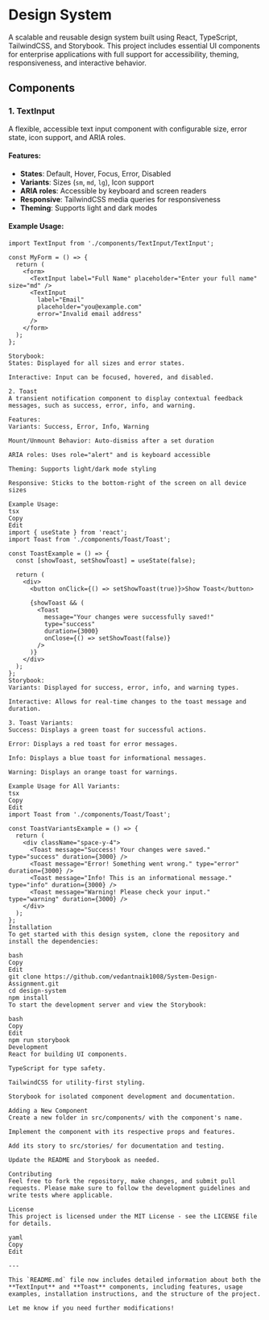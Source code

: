 # Design System

A scalable and reusable design system built using React, TypeScript, TailwindCSS, and Storybook. This project includes essential UI components for enterprise applications with full support for accessibility, theming, responsiveness, and interactive behavior.

## Components

### 1. **TextInput**

A flexible, accessible text input component with configurable size, error state, icon support, and ARIA roles.

#### Features:
- **States**: Default, Hover, Focus, Error, Disabled
- **Variants**: Sizes (`sm`, `md`, `lg`), Icon support
- **ARIA roles**: Accessible by keyboard and screen readers
- **Responsive**: TailwindCSS media queries for responsiveness
- **Theming**: Supports light and dark modes

#### Example Usage:

```tsx
import TextInput from './components/TextInput/TextInput';

const MyForm = () => {
  return (
    <form>
      <TextInput label="Full Name" placeholder="Enter your full name" size="md" />
      <TextInput
        label="Email"
        placeholder="you@example.com"
        error="Invalid email address"
      />
    </form>
  );
};

Storybook:
States: Displayed for all sizes and error states.

Interactive: Input can be focused, hovered, and disabled.

2. Toast
A transient notification component to display contextual feedback messages, such as success, error, info, and warning.

Features:
Variants: Success, Error, Info, Warning

Mount/Unmount Behavior: Auto-dismiss after a set duration

ARIA roles: Uses role="alert" and is keyboard accessible

Theming: Supports light/dark mode styling

Responsive: Sticks to the bottom-right of the screen on all device sizes

Example Usage:
tsx
Copy
Edit
import { useState } from 'react';
import Toast from './components/Toast/Toast';

const ToastExample = () => {
  const [showToast, setShowToast] = useState(false);

  return (
    <div>
      <button onClick={() => setShowToast(true)}>Show Toast</button>

      {showToast && (
        <Toast
          message="Your changes were successfully saved!"
          type="success"
          duration={3000}
          onClose={() => setShowToast(false)}
        />
      )}
    </div>
  );
};
Storybook:
Variants: Displayed for success, error, info, and warning types.

Interactive: Allows for real-time changes to the toast message and duration.

3. Toast Variants:
Success: Displays a green toast for successful actions.

Error: Displays a red toast for error messages.

Info: Displays a blue toast for informational messages.

Warning: Displays an orange toast for warnings.

Example Usage for All Variants:
tsx
Copy
Edit
import Toast from './components/Toast/Toast';

const ToastVariantsExample = () => {
  return (
    <div className="space-y-4">
      <Toast message="Success! Your changes were saved." type="success" duration={3000} />
      <Toast message="Error! Something went wrong." type="error" duration={3000} />
      <Toast message="Info! This is an informational message." type="info" duration={3000} />
      <Toast message="Warning! Please check your input." type="warning" duration={3000} />
    </div>
  );
};
Installation
To get started with this design system, clone the repository and install the dependencies:

bash
Copy
Edit
git clone https://github.com/vedantnaik1008/System-Design-Assignment.git
cd design-system
npm install
To start the development server and view the Storybook:

bash
Copy
Edit
npm run storybook
Development
React for building UI components.

TypeScript for type safety.

TailwindCSS for utility-first styling.

Storybook for isolated component development and documentation.

Adding a New Component
Create a new folder in src/components/ with the component's name.

Implement the component with its respective props and features.

Add its story to src/stories/ for documentation and testing.

Update the README and Storybook as needed.

Contributing
Feel free to fork the repository, make changes, and submit pull requests. Please make sure to follow the development guidelines and write tests where applicable.

License
This project is licensed under the MIT License - see the LICENSE file for details.

yaml
Copy
Edit

---

This `README.md` file now includes detailed information about both the **TextInput** and **Toast** components, including features, usage examples, installation instructions, and the structure of the project. 

Let me know if you need further modifications!
